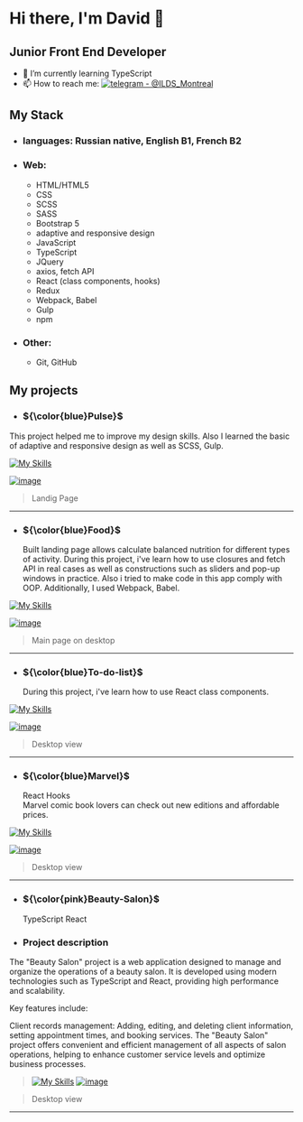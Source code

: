# Hi there, I'm David 👋 


  ## Junior Front End Developer

- 🌱 I’m currently learning TypeScript
- 📫 How to reach me: [![telegram - @ILDS_Montreal](https://img.shields.io/badge/telegram-%40ILDS__Montreal-blue?logo=telegram&logoColor=bluelight)](https://t.me/ILDS_Montreal)
  
## My Stack

- ### languages: Russian native, English B1, French B2
- ###  Web:
 
  * HTML/HTML5
  * CSS
  * SCSS
  * SASS
  * Bootstrap 5
  * adaptive and responsive design
  * JavaScript
  * TypeScript
  * JQuery
  * axios, fetch API
  * React (class components, hooks)
  * Redux
  * Webpack, Babel
  * Gulp
  * npm
- ###  Other:
    * Git, GitHub

## My projects
- ### ${\color{blue}Pulse}$
This project helped me to improve my design skills.
Also I learned the basic of adaptive and responsive design 
as well as SCSS, Gulp.

[![My Skills](https://skillicons.dev/icons?i=js,html,css,figma,gulp)](https://skillicons.dev)

[![image](https://github.com/DavidP1983/DavidP1983/assets/40338951/ce400c91-d04c-4581-9f28-8500e4727adb)](https://davidp1983.github.io/Pulse/)
> Landig Page
-------

- ### ${\color{blue}Food}$
  Built landing page allows calculate balanced nutrition
  for different types of activity.
  During this project, i've learn how to use closures and fetch API in real cases as well as
  constructions such as sliders and pop-up windows in practice.
  Also i tried to make code in this app comply with OOP. Additionally, I used Webpack, Babel. 

[![My Skills](https://skillicons.dev/icons?i=js,html,css,webpack,babel)](https://skillicons.dev)


[![image](https://github.com/DavidP1983/DavidP1983/assets/40338951/9f1e201c-3532-469a-b268-84af4415d32e)](https://js-food-project.netlify.app/)
> Main page on desktop
-------

- ### ${\color{blue}To-do-list}$
  During this project, i've learn how to use React class components.
  
[![My Skills](https://skillicons.dev/icons?i=react)](https://skillicons.dev)
  
[![image](https://github.com/DavidP1983/DavidP1983/assets/40338951/cd655d50-7b2c-41f5-82ce-355e16305173)](https://react-employees-lists.netlify.app/)
 
  > Desktop view
-------

- ### ${\color{blue}Marvel}$
   React Hooks<br>
   Marvel comic book lovers can check out new editions and affordable prices.
  
[![My Skills](https://skillicons.dev/icons?i=react,redux)](https://skillicons.dev)

[![image](https://github.com/DavidP1983/DavidP1983/assets/40338951/90c974ed-30bc-4b63-8888-a1dbc50ed983)](https://react-marvel-pages.netlify.app/)

 > Desktop view
-------

  
- ### ${\color{pink}Beauty-Salon}$
   TypeScript React<br>

- ### Project description<br> 
The "Beauty Salon" project is a web application designed to manage and organize the operations of a beauty salon. It is developed using modern technologies such as TypeScript and React, providing high performance and scalability.

Key features include:

Client records management: Adding, editing, and deleting client information, setting appointment times, and booking services.
The "Beauty Salon" project offers convenient and efficient management of all aspects of salon operations, helping to enhance customer service levels and optimize business processes.

> [![My Skills](https://skillicons.dev/icons?i=react,ts)](https://skillicons.dev)
[![image](https://github.com/DavidP1983/React_TypeScript_Project/assets/40338951/fed9359c-aabb-4dfe-b08f-8d0a9738d0ba)](https://beauty-salon3.netlify.app/)

 > Desktop view
-------



